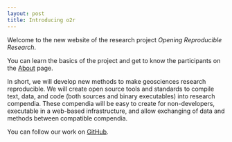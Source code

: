 ```yaml
---
layout: post
title: Introducing o2r
---
```


Welcome to the new website of the research project *Opening Reproducible Research*.

You can learn the basics of the project and get to know the participants on the [About](about) page.

In short, we will develop new methods to make geosciences research reproducible. We will create open source tools and standards to compile text, data, and code (both sources and binary executables) into research compendia. These compendia will be easy to create for non-developers, executable in a web-based infrastructure, and allow exchanging of data and methods between compatible compendia.

You can follow our work on [GitHub](https://github.com/o2r-project).
